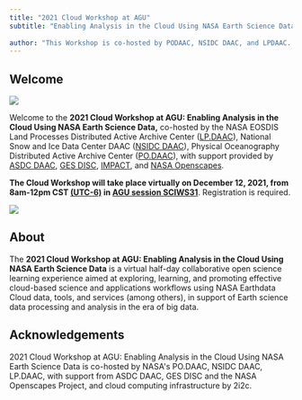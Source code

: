 ```yaml
---
title: "2021 Cloud Workshop at AGU"
subtitle: "Enabling Analysis in the Cloud Using NASA Earth Science Data"
 
author: "This Workshop is co-hosted by PODAAC, NSIDC DAAC, and LPDAAC. Additional support is provided by ASDC, GESDISC, IMPACT, and Openscapes."
---
```


## Welcome

![](https://user-images.githubusercontent.com/2915555/133526401-b79abf6c-ab0d-438d-9927-da39b7c17b96.jpg)


Welcome to the **2021 Cloud Workshop at AGU: Enabling Analysis in the Cloud Using NASA Earth Science Data,** co-hosted by the NASA EOSDIS Land Processes Distributed Active Archive Center ([LP.DAAC](https://lpdaac.usgs.gov/)), National Snow and Ice Data Center DAAC ([NSIDC DAAC](https://nsidc.org/daac)), Physical Oceanography Distributed Active Archive Center ([PO.DAAC](https://podaac.jpl.nasa.gov/)),  with support provided by [ASDC DAAC](https://asdc.larc.nasa.gov/), [GES DISC](https://disc.gsfc.nasa.gov/), [IMPACT](https://impact.earthdata.nasa.gov/), and [NASA Openscapes](https://nasa-openscapes.github.io/).

**The Cloud Workshop will take place virtually on December 12, 2021, from  8am-12pm CST [(UTC-6)](https://www.timeanddate.com/time/zones/cst) in [AGU session SCIWS31](https://agu.confex.com/agu/fm21/meetingapp.cgi/Session/124026)**. Registration is required. 

[![](https://img.shields.io/static/v1.svg?logo=Jupyter&label=Openscapes&message=AWS+us-west-2&color=orange)](https://openscapes.2i2c.cloud/hub/user-redirect/git-pull?repo=https%3A%2F%2Fgithub.com%2FNASA-Openscapes%2F2021-Cloud-Workshop-AGU&urlpath=lab%2Ftree%2F2021-Cloud-Workshop-AGU%2F&branch=main)


## About

The **2021 Cloud Workshop at AGU: Enabling Analysis in the Cloud Using NASA Earth Science Data** is a virtual half-day collaborative open science learning experience aimed at exploring, learning, and promoting effective cloud-based science and applications workflows using NASA Earthdata Cloud data, tools, and services (among others), in support of Earth science data processing and analysis in the era of big data.

## Acknowledgements

2021 Cloud Workshop at AGU: Enabling Analysis in the Cloud Using NASA Earth Science Data is co-hosted by NASA's PO.DAAC, NSIDC DAAC, LP.DAAC, with support from ASDC DAAC, GES DISC and the NASA Openscapes Project, and cloud computing infrastructure by 2i2c. 
